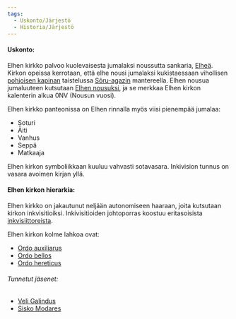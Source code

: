 ```yaml
---
tags:
  - Uskonto/Järjestö
  - Historia/Järjestö
---
```

#### Uskonto:

Elhen kirkko palvoo kuolevaisesta jumalaksi noussutta sankaria, [Elheä](Elhe.md). Kirkon opeissa kerrotaan, että elhe nousi jumalaksi kukistaessaan vihollisen [pohjoisen kapinan](Pohjoisen%20kapina.md) taistelussa [Sôru-agazin](Sôru-agaz.md) mantereella. Elhen nousua jumaluuteen kutsutaan [Elhen nousuksi](Elhen%20nouseminen.md), ja se merkkaa Elhen kirkon kalenterin alkua 0NV (Nousun vuosi).

Elhen kirkko panteonissa on Elhen rinnalla myös viisi pienempää jumalaa:
- Soturi
- Äiti
- Vanhus
- Seppä
- Matkaaja

Elhen kirkon symboliikkaan kuuluu vahvasti sotavasara. Inkivision tunnus on vasara avoimen kirjan yllä.

#### Elhen kirkon hierarkia:
Elhen kirkko on jakautunut neljään autonomiseen haaraan, joita kutsutaan kirkon inkvisitioiksi.
Inkivisitioiden johtoporras koostuu eritasoisista [inkvisiittoreista](Inkvisiittorit).

Elhen kirkon kolme lahkoa ovat:
- [Ordo auxiliarus](Ordo%20auxiliarus.md)
- [Ordo bellos](Ordo%20bellos.md)
- [Ordo hereticus](Ordo%20hereticus.md)

###### Tunnetut jäsenet:
- [Veli Galindus](Veli%20Galindus.md)
- [Sisko Modares](Sisko%20Modares.md)